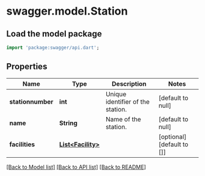 # swagger.model.Station

## Load the model package
```dart
import 'package:swagger/api.dart';
```

## Properties
Name | Type | Description | Notes
------------ | ------------- | ------------- | -------------
**stationnumber** | **int** | Unique identifier of the station. | [default to null]
**name** | **String** | Name of the station. | [default to null]
**facilities** | [**List&lt;Facility&gt;**](Facility.md) |  | [optional] [default to []]

[[Back to Model list]](../README.md#documentation-for-models) [[Back to API list]](../README.md#documentation-for-api-endpoints) [[Back to README]](../README.md)


